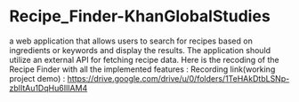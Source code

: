 # Recipe_Finder-KhanGlobalStudies
a web application that allows users to search for recipes based on ingredients or keywords and display the results. The application should utilize an external API for fetching recipe data.
Here is the recoding of the Recipe Finder with all the implemented features : 
Recording link(working project demo) :
https://drive.google.com/drive/u/0/folders/1TeHAkDtbLSNp-zblItAu1DqHu6IlIAM4
